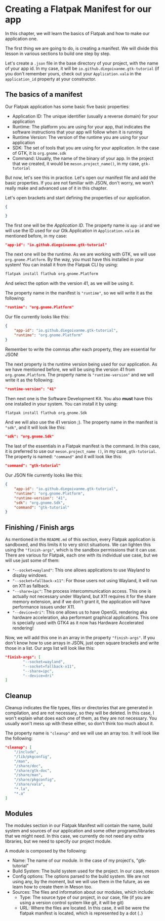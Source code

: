 # Creating a Flatpak Manifest for our app

In this chapter, we will learn the basics of Flatpak and how to make our application one.

The first thing we are going to do, is creating a manifest. We will divide this lesson in various sections to build one step by step.

Let's create a `.json` file in the base directory of your project, with the name of your app id. In my case, it will be `io.github.diegoivanme.gtk-tutorial` (if you don't remember yours, check out your `Application.vala` in the `application_id` property at your constructor.

## The basics of a manifest

Our Flatpak application has some basic five basic properties:

* Application ID: The unique identifier (usually a reverse domain) for your application
* Runtime: The platform you are using for your app, that indicates the software instructions that your app will follow when it is running
* Runtime Version: The version of the runtime you are using for your application
* SDK: The set of tools that you are using for your application. In the case of GTK, it is `org.gnome.sdk`
* Command: Usually, the name of the binary of your app. In the project that we created, it would be `meson.project_name()`, in my case, `gtk-tutorial`

But now, let's see this in practice. Let's open our manifest file and add the basic properties. If you are not familiar with JSON, don't worry, we won't really make and advanced use of it in this chapter.

Let's open brackets and start defining the properties of our application.

```json
{

}
```

The first one will be the *Application ID*. The property name is `app-id` and we will use the ID used for our Gtk.Application in `Application.vala` as mentioned before, in my case:

```json
"app-id": "io.github.diegoivanme.gtk-tutorial"
```

The next one will be the runtime. As we are working with GTK, we will use `org.gnome.Platform`. By the way, you must have this installed in your system! You can install it from the Flatpak CLI by using:

```sh
flatpak install flathub org.gnome.Platform
```

And select the option with the version 41, as we will be using it.

The property name in the manifest is `"runtime"`, so we will write it as the following:

```json
"runtime": "org.gnome.Platform"
```

Our file currently looks like this:

```json
{
	"app-id": "io.github.diegoivanme.gtk-tutorial",
	"runtime": "org.gnome.Platform"
}
```

Remember to write the commas after each property, they are essential for JSON!

The next property is the runtime version being used for our application. As we have mentioned before, we will be using the version 41 from `org.gnome.Platform`. The property name is `"runtime-version"` and we will write it as the following:

```json
"runtime-version": "41"
```

Then next one is the Software Development Kit. You also **must** have this one installed in your system. You can install it by using:

```sh
flatpak install flathub org.gnome.Sdk
```

And we will also use the 41 version ;). The property name in the manifest is `"sdk"`, and it will look like this:

```json
"sdk": "org.gnome.Sdk"
```

The last of the essentials in a Flatpak manifest is the command. In this case, it is preferred to use our `meson.project_name ()`, in my case, `gtk-tutorial`. The property is named: `"command"` and it will look like this:

```json
"command": "gtk-tutorial"
```

Our JSON file currently looks like this:

```json
{
	"app-id": "io.github.diegoivanme.gtk-tutorial",
	"runtime": "org.gnome.Platform",
	"runtime-version": "41",
	"sdk": "org.gnome.Sdk",
	"command": "gtk-tutorial"
}
```

## Finishing / Finish args

As mentioned in the `README.md` of this section, every Flatpak application is sandboxed, and this limits it to very strict situations. We can lighten this using the `"finish-args"`, which is the sandbox permissions that it can use. There are various for Flatpak, each one with its individual use case, but we will use just some of them:

* `"--socket=wayland"`: This one allows applications to use Wayland to display windows.
* `"--socket=fallback-x11"`: For those users not using Wayland, it will run on X11 as fallback.
* `"--share=ipc"`: The process intercommunication access. This one is actually not necessary under Wayland, but X11 requires it for the share memory extension, and if we don't grant it, the application will have performance issues under X11.
* `"--device=dri"`: This one allows us to have OpenGL rendering aka hardware acceleration, aka performant graphical applications. This one is specially used with GTK4 as it now has Hardware Accelerated rendering!

Now, we will add this one in an array in the property `"finish-args"`. If you don't know how to use arrays in JSON, just open square brackets and write those in a list. Our args list will look like this:

```json
"finish-args": [
		"--socket=wayland",
		"--socket=fallback-x11",
		"--share=ipc",
		"--device=dri"
]
```

## Cleanup

Cleanup indicates the file types, files or directories that are generated in compilation, and are not necessary, so they will be deleted. In this case, I won't explain what does each one of them, as they are not necessary. You usually won't mess up with these either, so don't think too much about it.

The property name is `"cleanup"` and we will use an array too. It will look like the following:

```json
"cleanup": [
    "/include",
    "/lib/pkgconfig",
    "/man",
    "/share/doc",
    "/share/gtk-doc",
    "/share/man",
    "/share/pkgconfig",
    "/share/vala",
    "*.la",
    "*.a"
]
```

## Modules

The modules section in our Flatpak Manifest will contain the name, build system and sources of our application and some other programs/libraries that we might need. In this case, we currently do not need any extra libraries, but we need to specify our project module.

A module is composed by the following:

* Name: The name of our module. In the case of my project's, "gtk-tutorial"
* Build System: The build system used for the project. In our case, meson
* Config options: The options parsed to the build system. We are not using any, by the moment, but we will use them in the future, as we learn how to create them in Meson too.
* Sources: The files and information about our modules, which include:
	* Type: The source type of our project, in our case, file (if you are using a version control system like git, it will be git)
	* URL: Where the files are located. In this case, it will be were the flatpak manifest is located, which is represented by a dot (`.`)